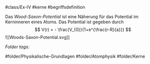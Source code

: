 #class/Ex-IV #kerne #begriffsdefinition 

Das *Wood-Saxon-Potential* ist eine Näherung für das Potential im Kerninneren eines Atoms. Das Potential ist gegeben durch
$$
V(r) = - \frac{V_{0}}{1+e^{\frac{r-R}{a}}}
$$
![[Woods-Saxon-Potential.svg]]


 *Folder tags:*

#folder/Physikalische-Grundlagen #folder/Atomphysik #folder/Kerne